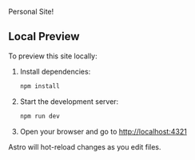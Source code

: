 Personal Site!

## Local Preview

To preview this site locally:

1. Install dependencies:
   ```bash
   npm install
   ```
2. Start the development server:
   ```bash
   npm run dev
   ```
3. Open your browser and go to [http://localhost:4321](http://localhost:4321)

Astro will hot-reload changes as you edit files.
